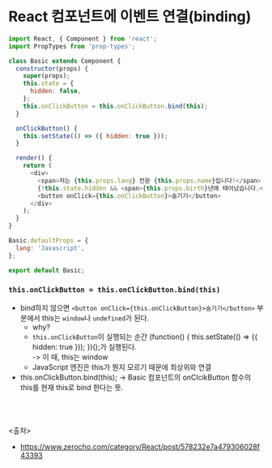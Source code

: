 # React 컴포넌트에 이벤트 연결(binding)

```javascript
import React, { Component } from 'react';
import PropTypes from 'prop-types';

class Basic extends Component {
  constructor(props) {
    super(props);
    this.state = {
      hidden: false,
    };
    this.onClickButton = this.onClickButton.bind(this);
  }

  onClickButton() {
    this.setState(() => ({ hidden: true }));
  }

  render() {
    return (
      <div>
        <span>저는 {this.props.lang} 전문 {this.props.name}입니다!</span>
        {!this.state.hidden && <span>{this.props.birth}년에 태어났습니다.</span>}
        <button onClick={this.onClickButton}>숨기기</button>
      </div>
    );
  }
}

Basic.defaultProps = {
  lang: 'Javascript',
};

export default Basic;
```

### `this.onClickButton = this.onClickButton.bind(this)`
- bind하지 않으면 `<button onClick={this.onClickButton}>숨기기</button>` 부분에서 this는 `window`나 `undefined`가 된다.
  - why?
  - `this.onClickButton`이 실행되는 순간 (function() { this.setState(() => {{ hidden: true })); })();가 실행된다. <br> -> 이 때, this는 window
  - JavaScript 엔진은 this가 뭔지 모르기 때문에 최상위와 연결
- this.onClickButton.bind(this);
  -> Basic 컴포넌트의 onClcikButton 함수의 this를 현재 this로 bind 한다는 뜻.
  
  
  
<br><br><br>
<출처>  
- https://www.zerocho.com/category/React/post/578232e7a479306028f43393
